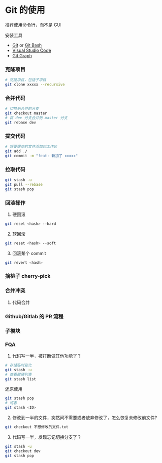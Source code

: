 # Git 的使用

推荐使用命令行，而不是 GUI

安装工具

- [Git](https://git-scm.com/) or [Git Bash](https://gitforwindows.org/)
- [Visual Studio Code](https://code.visualstudio.com/)
- [Git Graph](https://marketplace.visualstudio.com/items?itemName=mhutchie.git-graph)

### 克隆项目

```bash
# 克隆项目，包括子项目
git clone xxxxx --recursive
```

### 合并代码

```bash
# 切换到合并的分支
git checkout master
# 将 dev 分支合并到 master 分支
git rebase dev
```

### 提交代码

```bash
# 将要提交的文件添加到工作区
git add ./
git commit -m "feat: 新加了 xxxxx"
```

### 拉取代码

```bash
git stash -u
git pull --rebase
git stash pop
```

### 回滚操作

1. 硬回滚

```bash
git reset <hash> --hard
```

2. 软回滚

```bash
git reset <hash> --soft
```

3. 回滚某个 commit

```bash
git revert <hash>
```

### 摘桃子 cherry-pick

### 合并冲突

1. 代码合并

### Github/Gitlab 的 PR 流程

### 子模块

### FQA

1. 代码写一半，被打断做其他功能了？

```bash
# 存储临时变化
git stash -u
# 查看藏储列表
git stash list
```

还原使用

```bash
git stash pop
# 或者
git stash <ID>
```

2. 修改到一半的文件，突然间不需要或者放弃修改了，怎么恢复未修改前文件?

```bash
git checkout 不想修改的文件.txt
```

3. 代码写一半，发现忘记切换分支了？

```bash
git stash -u
git checkout dev
git stash pop
```
